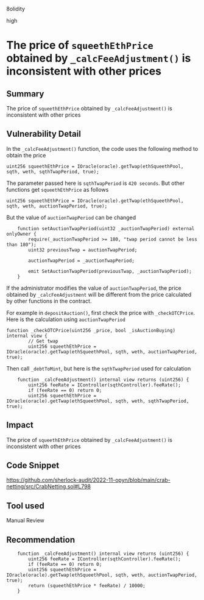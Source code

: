 8olidity

high

# The price of `squeethEthPrice` obtained by `_calcFeeAdjustment()` is inconsistent with other prices

## Summary
The price of `squeethEthPrice` obtained by `_calcFeeAdjustment()` is inconsistent with other prices
## Vulnerability Detail
In the `_calcFeeAdjustment()` function, the code uses the following method to obtain the price

```solidity
uint256 squeethEthPrice = IOracle(oracle).getTwap(ethSqueethPool, sqth, weth, sqthTwapPeriod, true);
```
The parameter passed here is `sqthTwapPeriod` is `420 seconds`. But other functions get `squeethEthPrice` as follows
```solidity
uint256 squeethEthPrice = IOracle(oracle).getTwap(ethSqueethPool, sqth, weth, auctionTwapPeriod, true);
```
But the value of `auctionTwapPeriod` can be changed
```solidity
    function setAuctionTwapPeriod(uint32 _auctionTwapPeriod) external onlyOwner {
        require(_auctionTwapPeriod >= 180, "twap period cannot be less than 180");
        uint32 previousTwap = auctionTwapPeriod;

        auctionTwapPeriod = _auctionTwapPeriod;

        emit SetAuctionTwapPeriod(previousTwap, _auctionTwapPeriod);
    }
```
If the administrator modifies the value of `auctionTwapPeriod`, the price obtained by `_calcFeeAdjustment` will be different from the price calculated by other functions in the contract.

For example in `depositAuction()`, first check the price with `_checkOTCPrice`. Here is the calculation using `auctionTwapPeriod`

```solidity
function _checkOTCPrice(uint256 _price, bool _isAuctionBuying) internal view {
        // Get twap
        uint256 squeethEthPrice = IOracle(oracle).getTwap(ethSqueethPool, sqth, weth, auctionTwapPeriod, true);
```
Then call `_debtToMint`, but here is the `sqthTwapPeriod` used for calculation

```solidity
    function _calcFeeAdjustment() internal view returns (uint256) {
        uint256 feeRate = IController(sqthController).feeRate();
        if (feeRate == 0) return 0;
        uint256 squeethEthPrice = IOracle(oracle).getTwap(ethSqueethPool, sqth, weth, sqthTwapPeriod, true);
```


## Impact
The price of `squeethEthPrice` obtained by `_calcFeeAdjustment()` is inconsistent with other prices
## Code Snippet
https://github.com/sherlock-audit/2022-11-opyn/blob/main/crab-netting/src/CrabNetting.sol#L798
## Tool used

Manual Review

## Recommendation
```solidity
    function _calcFeeAdjustment() internal view returns (uint256) {
        uint256 feeRate = IController(sqthController).feeRate();
        if (feeRate == 0) return 0;
        uint256 squeethEthPrice = IOracle(oracle).getTwap(ethSqueethPool, sqth, weth, auctionTwapPeriod, true);
        return (squeethEthPrice * feeRate) / 10000;
    }
```